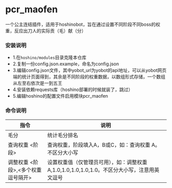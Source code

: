 # pcr_maofen

一个公主连结插件，适用于hoshinobot，旨在通过设置不同阶段不同boss的权重，反应出刀人的实际贡（毛）献（分）

### 安装说明
* 1.在`hoshino/modules`目录克隆本仓库
* 2.复制一份config.json.example，命名为config.json
* 3.编辑config.json文件，其中yobot_url为yobot的api地址，可以从yobot网页端的统计页面得到，其余是不同阶段的权重数据，以数组形式存储，一个数组从左至右依次是一到五王
* 4.安装依赖requests库（hoshino部署的时候就装了，跳过）
* 5.编辑hoshino的配置文件启用模块pcr_maofen


### 命令说明
|  指令   | 说明  |
|  ----  | ----  |
| 毛分  | 统计毛分排名 |
| 查询权重 <阶段>  | 查询权重，阶段填入A，B或C，如：查询权重 A。不区分大小写 |
| 调整权重 <阶段>,<多个权重逗号隔开>| 设置权重值（仅管理员可用），如：调整权重 A,1.0,1.0,1.0,1.0,1.0。不区分大小写，注意用英文逗号 |